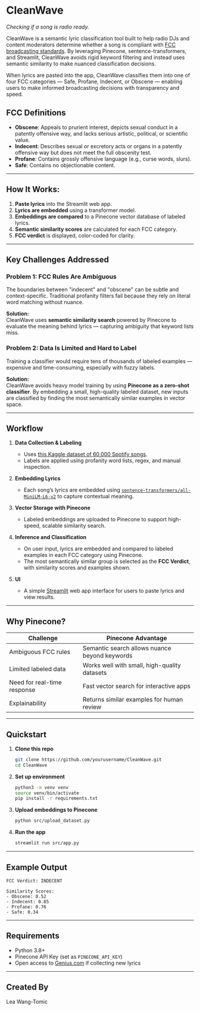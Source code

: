 # CleanWave
_Checking if a song is radio ready._

CleanWave is a semantic lyric classification tool built to help radio DJs and content moderators determine whether a song is compliant with [FCC broadcasting standards](https://www.fcc.gov/consumers/guides/obscene-indecent-and-profane-broadcasts). By leveraging Pinecone, sentence-transformers, and Streamlit, CleanWave avoids rigid keyword filtering and instead uses semantic similarity to make nuanced classification decisions.

When lyrics are pasted into the app, CleanWave classifies them into one of four FCC categories — Safe, Profane, Indecent, or Obscene — enabling users to make informed broadcasting decisions with transparency and speed.

## FCC Definitions
- **Obscene**: Appeals to prurient interest, depicts sexual conduct in a patently offensive way, and lacks serious artistic, political, or scientific value.
- **Indecent**: Describes sexual or excretory acts or organs in a patently offensive way but does not meet the full obscenity test.
- **Profane**: Contains grossly offensive language (e.g., curse words, slurs).
- **Safe**: Contains no objectionable content.

---

## How It Works:
1. **Paste lyrics** into the Streamlit web app.
2. **Lyrics are embedded** using a transformer model.
3. **Embeddings are compared** to a Pinecone vector database of labeled lyrics.
4. **Semantic similarity scores** are calculated for each FCC category.
5. **FCC verdict** is displayed, color-coded for clarity.

---

## Key Challenges Addressed

### Problem 1: FCC Rules Are Ambiguous  
The boundaries between "indecent" and "obscene" can be subtle and context-specific. Traditional profanity filters fail because they rely on literal word matching without nuance.

**Solution:**  
CleanWave uses **semantic similarity search** powered by Pinecone to evaluate the meaning behind lyrics — capturing ambiguity that keyword lists miss.

### Problem 2: Data Is Limited and Hard to Label  
Training a classifier would require tens of thousands of labeled examples — expensive and time-consuming, especially with fuzzy labels.

**Solution:**  
CleanWave avoids heavy model training by using **Pinecone as a zero-shot classifier**. By embedding a small, high-quality labeled dataset, new inputs are classified by finding the most semantically similar examples in vector space.

---

## Workflow

1. **Data Collection & Labeling**  
   - Uses [this Kaggle dataset of 60,000 Spotify songs](https://www.kaggle.com/datasets/joebeachcapital/57651-spotify-songs).  
   - Labels are applied using profanity word lists, regex, and manual inspection.

2. **Embedding Lyrics**  
   - Each song’s lyrics are embedded using [`sentence-transformers/all-MiniLM-L6-v2`](https://huggingface.co/sentence-transformers/all-MiniLM-L6-v2) to capture contextual meaning.

3. **Vector Storage with Pinecone**  
   - Labeled embeddings are uploaded to Pinecone to support high-speed, scalable similarity search.

4. **Inference and Classification**  
   - On user input, lyrics are embedded and compared to labeled examples in each FCC category using Pinecone.  
   - The most semantically similar group is selected as the **FCC Verdict**, with similarity scores and examples shown.

5. **UI**  
   - A simple [Streamlit](https://streamlit.io/) web app interface for users to paste lyrics and view results.

---

## Why Pinecone?

| Challenge | Pinecone Advantage |
|----------|--------------------|
| Ambiguous FCC rules | Semantic search allows nuance beyond keywords |
| Limited labeled data | Works well with small, high-quality datasets |
| Need for real-time response | Fast vector search for interactive apps |
| Explainability | Returns similar examples for human review |

---

## Quickstart

1. **Clone this repo**
    ```bash
    git clone https://github.com/yourusername/CleanWave.git
    cd CleanWave
    ```

2. **Set up environment**
    ```bash
    python3 -m venv venv
    source venv/bin/activate
    pip install -r requirements.txt
    ```

3. **Upload embeddings to Pinecone**
    ```bash
    python src/upload_dataset.py
    ```

4. **Run the app**
    ```bash
    streamlit run src/app.py
    ```
---

## Example Output

```
FCC Verdict: INDECENT

Similarity Scores:
- Obscene: 0.52
- Indecent: 0.85
- Profane: 0.76
- Safe: 0.34
```

---

## Requirements

- Python 3.8+
- Pinecone API Key (set as `PINECONE_API_KEY`)
- Open access to [Genius.com](https://genius.com) if collecting new lyrics

---

## Created By
Lea Wang-Tomic 
